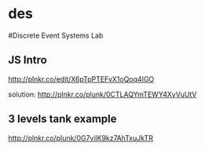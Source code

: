 des
===

#Discrete Event Systems Lab

## JS Intro 

http://plnkr.co/edit/X6pTpPTEFvX1oQoq4IGO

solution: http://plnkr.co/plunk/0CTLAQYmTEWY4XyVuUtV

## 3 levels tank example
http://plnkr.co/plunk/0G7vilK9kz7AhTxuJkTR
